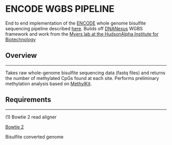 # ENCODE WGBS PIPELINE 

End to end implementation of the [ENCODE](https://www.encodeproject.org/) whole genome bisulfite sequencing pipeline described [here](https://www.encodeproject.org/wgbs/). 
Builds off [DNANexus](https://wiki.dnanexus.com/Home) WGBS framework and work from the [Myers lab at the HudsonAlpha Institute for Biotechnology](http://research.hudsonalpha.org/Myers/?page_id=660)

## Overview
------ 
Takes raw whole-genome bisulfite sequencing data (fastq files) and returns the number of methylated CpGs found at each site. Performs preliminary methylation analysis based on [MethylKit](https://github.com/al2na/methylKit). 

## Requirements
------
 
(1) Bowtie 2 read aligner 

[Bowtie 2](http://bowtie-bio.sourceforge.net/bowtie2/index.shtml) 

Bisulfite converted genome 

